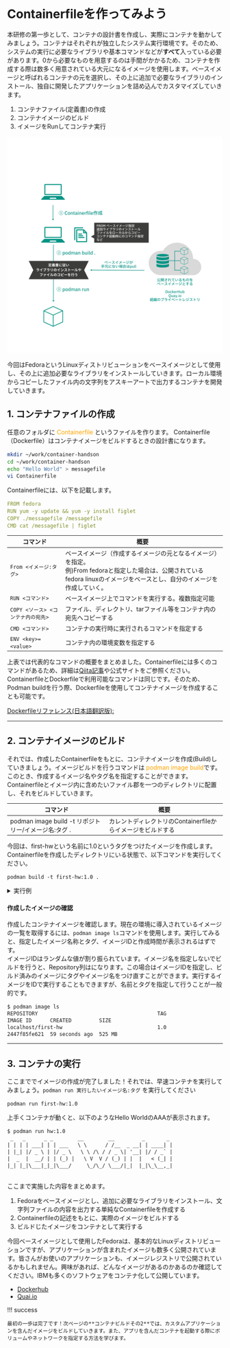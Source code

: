 # Containerfileを作ってみよう

本研修の第一歩として、コンテナの設計書を作成し、実際にコンテナを動かしてみましょう。コンテナはそれぞれが独立したシステム実行環境です。そのため、システムの実行に必要なライブラリや基本コマンドなどが**すべて**入っている必要があります。0から必要なものを用意するのは手間がかかるため、コンテナを作成する際は数多く用意されている大元になるイメージを使用します。ベースイメージと呼ばれるコンテナの元を選択し、その上に追加で必要なライブラリのインストール、独自に開発したアプリケーションを詰め込んでカスタマイズしていきます。

1. コンテナファイル(定義書)の作成
2. コンテナイメージのビルド
3. イメージをRunしてコンテナ実行

![コンテナ開発の流れ](./images/101_fig1.png)

今回はFedoraというLinuxディストリビューションをベースイメージとして使用し、その上に追加必要なライブラリをインストールしていきます。ローカル環境からコピーしたファイル内の文字列をアスキーアートで出力するコンテナを開発していきます。 



## 1. コンテナファイルの作成
任意のフォルダに<span style="color: orange; "> Containerfile </span>というファイルを作ります。
Containerfile（Dockerfile）はコンテナイメージをビルドするときの設計書になります。


```bash
mkdir ~/work/container-handson
cd ~/work/container-handson
echo "Hello World" > messagefile
vi Containerfile
```

Containerfileには、以下を記載します。
```yaml linenums="1" title="Containerfile"
FROM fedora
RUN yum -y update && yum -y install figlet
COPY ./messagefile /messagefile
CMD cat /messagefile | figlet
```

  
|  コマンド  |  概要  |
| ---- | ---- |
|  `From <イメージ:タグ>` |  ベースイメージ（作成するイメージの元となるイメージ）を指定。<br>例)From fedoraと指定した場合は、公開されているfedora linuxのイメージをベースとし、自分のイメージを作成していく。  |
|  `RUN <コマンド>`  |  ベースイメージ上でコマンドを実行する。複数指定可能  |
|  `COPY <ソース> <コンテナ内の宛先>` |  ファイル、ディレクトリ、tarファイル等をコンテナ内の宛先へコピーする  |
|  `CMD <コマンド>`   |  コンテナの実行時に実行されるコマンドを指定する  |
|  `ENV <key>=<value>`|  コンテナ内の環境変数を指定する  |



上表では代表的なコマンドの概要をまとめました。Containerfileには多くのコマンドがあるため、詳細は[Qiita記事](https://qiita.com/mintak21/items/a6766e3efd6730c9519d)や公式サイトをご参照ください。ContainerfileとDockerfileで利用可能なコマンドは同じです。そのため、Podman buildを行う際、Dockerfileを使用してコンテナイメージを作成することも可能です。  

[Dockerfileリファレンス(日本語翻訳版):](https://docs.docker.jp/engine/reference/builder.html) 
  
---
## 2. コンテナイメージのビルド
それでは、作成したContainerfileをもとに、コンテナイメージを作成(Build)していきましょう。イメージビルドを行うコマンドは <span style="color: orange; ">podman image build</span>です。このとき、作成するイメージ名やタグ名を指定することができます。Containerfileとイメージ内に含めたいファイル郡を一つのディレクトリに配置し、それをビルドしていきます。
  
  
  
|  コマンド  |  概要  |
| ---- | ---- |
|  podman image build -t リポジトリー/イメージ名:タグ .| カレントディレクトリのContainerfileからイメージをビルドする |


  
今回は、first-hwという名前に1.0というタグをつけたイメージを作成します。Containerfileを作成したディレクトリにいる状態で、以下コマンドを実行してください。

```shell
podman build -t first-hw:1.0 .
```

<details>
<summary>実行例</summary>

```shell title="build実行結果"
$ podman build .
STEP 1/4: FROM fedora
STEP 2/4: RUN yum -y update && yum -y install figlet
Fedora 38 - x86_64                              3.0 MB/s |  66 MB     00:21
Fedora 38 openh264 (From Cisco) - x86_64        1.4 kB/s | 2.5 kB     00:01
Fedora Modular 38 - x86_64                      1.4 MB/s | 2.3 MB     00:01
Fedora 38 - x86_64 - Updates                    2.9 MB/s | 7.1 MB     00:02
Fedora Modular 38 - x86_64 - Updates            388  B/s | 257  B     00:00
Last metadata expiration check: 0:00:01 ago on Sun Apr 16 07:01:24 2023.
Dependencies resolved.
================================================================================
 Package             Architecture  Version                 Repository      Size
================================================================================
Upgrading:
 libgcrypt           x86_64        1.10.2-1.fc38           updates        514 k
 libgpg-error        x86_64        1.47-1.fc38             updates        230 k
 python3             x86_64        3.11.3-1.fc38           updates         28 k
 python3-libs        x86_64        3.11.3-1.fc38           updates        9.6 M
 rpm-sequoia         x86_64        1.4.0-1.fc38            updates        851 k

Transaction Summary
================================================================================
Upgrade  5 Packages

Total download size: 11 M
Downloading Packages:
(1/5): python3-3.11.3-1.fc38.x86_64.rpm          96 kB/s |  28 kB     00:00
(2/5): libgpg-error-1.47-1.fc38.x86_64.rpm      676 kB/s | 230 kB     00:00
(3/5): libgcrypt-1.10.2-1.fc38.x86_64.rpm       1.3 MB/s | 514 kB     00:00
(4/5): rpm-sequoia-1.4.0-1.fc38.x86_64.rpm      1.9 MB/s | 851 kB     00:00
(5/5): python3-libs-3.11.3-1.fc38.x86_64.rpm    4.7 MB/s | 9.6 MB     00:02
--------------------------------------------------------------------------------
Total                                           3.8 MB/s |  11 MB     00:02
Running transaction check
Transaction check succeeded.
Running transaction test
Transaction test succeeded.
Running transaction
  Preparing        :                                                        1/1
  Upgrading        : python3-libs-3.11.3-1.fc38.x86_64                     1/10
  Upgrading        : python3-3.11.3-1.fc38.x86_64                          2/10
  Upgrading        : libgpg-error-1.47-1.fc38.x86_64                       3/10
  Upgrading        : libgcrypt-1.10.2-1.fc38.x86_64                        4/10
  Upgrading        : rpm-sequoia-1.4.0-1.fc38.x86_64                       5/10
  Cleanup          : python3-3.11.2-1.fc38.x86_64                          6/10
  Cleanup          : libgcrypt-1.10.1-7.fc38.x86_64                        7/10
  Cleanup          : libgpg-error-1.46-2.fc38.x86_64                       8/10
  Cleanup          : python3-libs-3.11.2-1.fc38.x86_64                     9/10
  Cleanup          : rpm-sequoia-1.3.0-1.fc38.x86_64                      10/10
  Running scriptlet: rpm-sequoia-1.3.0-1.fc38.x86_64                      10/10
  Verifying        : libgcrypt-1.10.2-1.fc38.x86_64                        1/10
  Verifying        : libgcrypt-1.10.1-7.fc38.x86_64                        2/10
  Verifying        : libgpg-error-1.47-1.fc38.x86_64                       3/10
  Verifying        : libgpg-error-1.46-2.fc38.x86_64                       4/10
  Verifying        : python3-3.11.3-1.fc38.x86_64                          5/10
  Verifying        : python3-3.11.2-1.fc38.x86_64                          6/10
  Verifying        : python3-libs-3.11.3-1.fc38.x86_64                     7/10
  Verifying        : python3-libs-3.11.2-1.fc38.x86_64                     8/10
  Verifying        : rpm-sequoia-1.4.0-1.fc38.x86_64                       9/10
  Verifying        : rpm-sequoia-1.3.0-1.fc38.x86_64                      10/10

Upgraded:
  libgcrypt-1.10.2-1.fc38.x86_64        libgpg-error-1.47-1.fc38.x86_64
  python3-3.11.3-1.fc38.x86_64          python3-libs-3.11.3-1.fc38.x86_64
  rpm-sequoia-1.4.0-1.fc38.x86_64

Complete!
Last metadata expiration check: 0:00:12 ago on Sun Apr 16 07:01:24 2023.
Dependencies resolved.
================================================================================
 Package    Arch       Version                                 Repository  Size
================================================================================
Installing:
 figlet     x86_64     2.2.5-25.20151018gita565ae1.fc38        fedora     137 k

Transaction Summary
================================================================================
Install  1 Package

Total download size: 137 k
Installed size: 666 k
Downloading Packages:
figlet-2.2.5-25.20151018gita565ae1.fc38.x86_64. 1.2 MB/s | 137 kB     00:00
--------------------------------------------------------------------------------
Total                                           193 kB/s | 137 kB     00:00
Running transaction check
Transaction check succeeded.
Running transaction test
Transaction test succeeded.
Running transaction
  Preparing        :                                                        1/1
  Installing       : figlet-2.2.5-25.20151018gita565ae1.fc38.x86_64         1/1
  Running scriptlet: figlet-2.2.5-25.20151018gita565ae1.fc38.x86_64         1/1
  Verifying        : figlet-2.2.5-25.20151018gita565ae1.fc38.x86_64         1/1

Installed:
  figlet-2.2.5-25.20151018gita565ae1.fc38.x86_64

Complete!
--> Pushing cache []:b5be31b75a7b031ee291e82907b39c9103ca848683d349aaef5c9e28ad94388b
--> 70ea8b96d07
STEP 3/4: ADD ./messagefile /messagefile
--> Pushing cache []:10ab90b4d35516f71a092ba0348367d3f0a1e5194fc36b5b321aeab8ba0202b0
--> 08d3196efe3
STEP 4/4: CMD cat /messagefile | figlet
COMMIT
--> Pushing cache []:08354a00bfa748c1dad8d8833f91c75f3a6ccefb370df730735711ecb461e1dd
--> 016f667375a
016f667375a74fb752d4f929f08b6b5a90ca319b178d4fca693fba152fde84e0
```
</details>


#### 作成したイメージの確認

作成したコンテナイメージを確認します。現在の環境に導入されているイメージの一覧を取得するには、`podman image ls`コマンドを使用します。実行してみると、指定したイメージ名称とタグ、イメージIDと作成時間が表示されるはずです。  
イメージIDはランダムな値が割り振られています。イメージ名を指定しないでビルドを行うと、Repository列は<None>になります。この場合はイメージIDを指定し、ビルド済みのイメージにタグやイメージ名をつけ直すことができます。実行するイメージをIDで実行することもできますが、名前とタグを指定して行うことが一般的です。  

```shell-session
$ podman image ls
REPOSITORY                                       TAG               IMAGE ID      CREATED         SIZE
localhost/first-hw                               1.0               2447f85fe621  59 seconds ago  525 MB
```

---
## 3. コンテナの実行
  
ここまででイメージの作成が完了しました！それでは、早速コンテナを実行してみましょう。`podman run 実行したいイメージ名:タグ` を実行してください

```
podman run first-hw:1.0
```

上手くコンテナが動くと、以下のようなHello WorldのAAAが表示されます。
  
```
$ podman run hw:1.0
 _   _      _ _        __        __         _       _
| | | | ___| | | ___   \ \      / /__  _ __| | ____| |
| |_| |/ _ \ | |/ _ \   \ \ /\ / / _ \| '__| |/ / _` |
|  _  |  __/ | | (_) |   \ V  V / (_) | |  |   < (_| |
|_| |_|\___|_|_|\___/     \_/\_/ \___/|_|  |_|\_\__,_|


```

ここまで実施した内容をまとめます。  
  
1. Fedoraをベースイメージとし、追加に必要なライブラリをインストール、文字列ファイルの内容を出力する単純なContainerfileを作成する
2. Containerfileの記述をもとに、実際のイメージをビルドする
3. ビルドじたイメージをコンテナとして実行する



今回ベースイメージとして使用したFedoraは、基本的なLinuxディストリビューションですが、アプリケーションが含まれたイメージも数多く公開されています。皆さんがお使いのアプリケーションも、イメージレジストリで公開されているかもしれません。興味があれば、どんなイメージがあるのかあるのか確認してください。IBMも多くのソフトウェアをコンテナ化して公開しています。    
- [Dockerhub](https://hub.docker.com/search?q=&type=image)  
- [Quai.io](https://quay.io/search?page=2)



!!! success

    最初の一歩は完了です！次ページの**コンテナビルドその2**では、カスタムアプリケーションを含んだイメージをビルドしていきます。また、アプリを含んだコンテナを起動する際にボリュームやネットワークを指定する方法を学びます。


